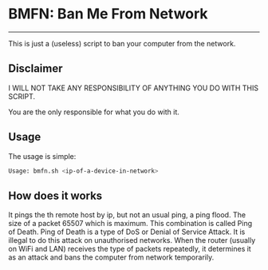 # BMFN: Ban Me From Network

-----------------------------

This is just a (useless) script to ban your computer from the network.

## Disclaimer

I WILL NOT TAKE ANY RESPONSIBILITY OF ANYTHING YOU DO WITH THIS SCRIPT.

You are the only responsible for what you do with it.

## Usage

The usage is simple:

```bash
Usage: bmfn.sh <ip-of-a-device-in-network>
```

## How does it works

It pings the th remote host by ip, but not an usual ping, a ping flood. The size of a packet 65507
which is maximum. This combination is called Ping of Death. Ping of Death is a type of DoS or Denial
of Service Attack. It is illegal to do this attack on unauthorised networks. When the router (usually
on WiFi and LAN) receives the type of packets repeatedly, it determines it as an attack and bans the
computer from network temporarily.
